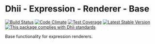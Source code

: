 # Dhii - Expression - Renderer - Base

[![Build Status](https://travis-ci.org/dhii/expression-renderer-base.svg?branch=master)](https://travis-ci.org/dhii/expression-renderer-base)
[![Code Climate](https://codeclimate.com/github/Dhii/expression-renderer-base/badges/gpa.svg)](https://codeclimate.com/github/Dhii/expression-renderer-base)
[![Test Coverage](https://codeclimate.com/github/Dhii/expression-renderer-base/badges/coverage.svg)](https://codeclimate.com/github/Dhii/expression-renderer-base/coverage)
[![Latest Stable Version](https://poser.pugx.org/Dhii/expression-renderer-base/version)](https://packagist.org/packages/Dhii/expression-renderer-base)
[![This package complies with Dhii standards](https://img.shields.io/badge/Dhii-Compliant-green.svg?style=flat-square)][Dhii]

Base functionality for expression renderers.

[Dhii]: https://github.com/Dhii/dhii
